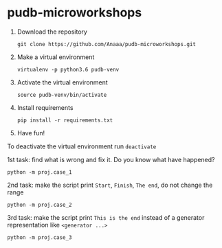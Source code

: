 # pudb-microworkshops

1. Download the repository

    `git clone https://github.com/Anaaa/pudb-microworkshops.git`
    
2. Make a virtual environment

    `virtualenv -p python3.6 pudb-venv`
    
3. Activate the virtual environment

    `source pudb-venv/bin/activate`
    
4. Install requirements

    `pip install -r requirements.txt`
    
5. Have fun!


To deactivate the virtual environment run `deactivate`

1st task: find what is wrong and fix it. Do you know what have happened? 

    python -m proj.case_1
    
2nd task: make the script print `Start`, `Finish`, `The end`, do not change the range

    python -m proj.case_2
    
3rd task: make the script print `This is the end` instead of a generator representation like `<generator ...>`

    python -m proj.case_3
